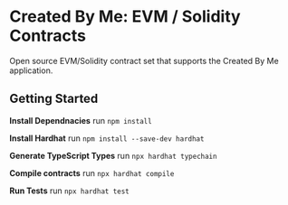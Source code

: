 # Created By Me: EVM / Solidity Contracts
Open source EVM/Solidity contract set that supports the Created By Me application.

## Getting Started
**Install Dependnacies**
run `npm install`

**Install Hardhat**
run `npm install --save-dev hardhat`

**Generate TypeScript Types**
run `npx hardhat typechain`

**Compile contracts**
run `npx hardhat compile`

**Run Tests**
run `npx hardhat test`